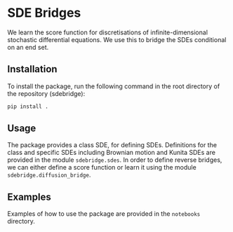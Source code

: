 # SDE Bridges

We learn the score function for discretisations of infinite-dimensional stochastic differential equations.
We use this to bridge the SDEs conditional on an end set.

## Installation

To install the package, run the following command in the root directory of the repository (sdebridge):

```bash
pip install .
```


## Usage

The package provides a class SDE, for defining SDEs.
Definitions for the class and specific SDEs including Brownian motion and Kunita SDEs are provided in the module `sdebridge.sdes`.
In order to define reverse bridges, we can either define a score function or learn it using the module `sdebridge.diffusion_bridge`.

## Examples

Examples of how to use the package are provided in the `notebooks` directory.
